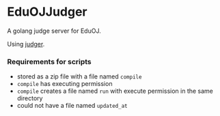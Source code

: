 # EduOJJudger

A golang judge server for EduOJ.

Using [judger](https://github.com/suntt2019/Judger).

### Requirements for scripts
* stored as a zip file with a file named `compile`
* `compile` has executing permission
* `compile` creates a file named `run` with execute permission in the same directory
* could not have a file named `updated_at`
